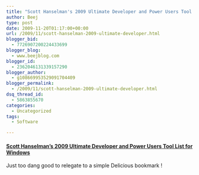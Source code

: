 ```yaml
---
title: "Scott Hanselman's 2009 Ultimate Developer and Power Users Tool List for Windows"
author: Beej
type: post
date: 2009-11-20T01:17:00+00:00
url: /2009/11/scott-hanselman-2009-ultimate-developer.html
blogger_bid:
  - 7726907200224433699
blogger_blog:
  - www.beejblog.com
blogger_id:
  - 2362046131339157290
blogger_author:
  - g108669953529091704409
blogger_permalink:
  - /2009/11/scott-hanselman-2009-ultimate-developer.html
dsq_thread_id:
  - 5863855670
categories:
  - Uncategorized
tags:
  - Software

---
```

#### [Scott Hanselman&#8217;s 2009 Ultimate Developer and Power Users Tool List for Windows][1]

Just too dang good to relegate to a simple Delicious bookmark !

 [1]: http://www.hanselman.com/blog/ScottHanselmans2009UltimateDeveloperAndPowerUsersToolListForWindows.aspx